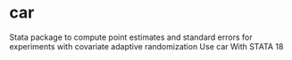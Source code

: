 # car
Stata package to compute point estimates and standard errors for experiments with covariate adaptive randomization Use car With STATA 18
